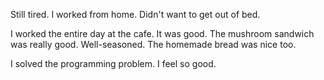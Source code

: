 Still tired. I worked from home. Didn't want to get out of bed.

I worked the entire day at the cafe. It was good. The mushroom sandwich was really good. Well-seasoned. The homemade bread was nice too.

I solved the programming problem. I feel so good.

